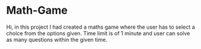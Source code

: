 # Math-Game
Hi, in this project I had created a maths game where the user has to select a choice from the options given. Time limit is of 1 minute and user can solve as many questions within the given time. 
